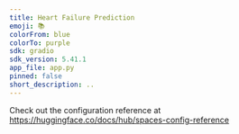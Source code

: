 ```yaml
---
title: Heart Failure Prediction
emoji: 📚
colorFrom: blue
colorTo: purple
sdk: gradio
sdk_version: 5.41.1
app_file: app.py
pinned: false
short_description: ..
---
```


Check out the configuration reference at https://huggingface.co/docs/hub/spaces-config-reference
